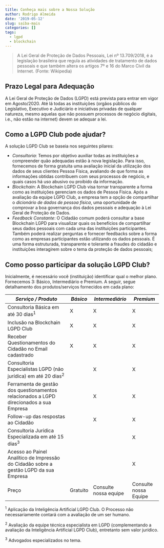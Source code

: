 ```yaml
---
title: Conheça mais sobre a Nossa Solução
author: Rodrigo Almeida
date: '2019-05-12'
slug: saiba-mais
categories: []
tags:
  - lgpd
  - blockchain
---
```


> A Lei Geral de Proteção de Dados Pessoais, Lei nº 13.709/2018, é a legislação brasileira que regula as atividades de tratamento de dados pessoais e que também altera os artigos 7º e 16 do Marco Civil da Internet. (Fonte: Wikipedia)


## Prazo Legal para Adequação
A Lei Geral de Proteção de Dados (LGPD) está prevista para entrar em vigor em Agosto/2020. Até lá todas as instituições (orgãos públicos do Legislativo, Executivo e Judiciário e iniciativas privadas de qualquer natureza, mesmo aquelas que não possuem processos de negócio digitais, i.e., não estão na internet) devem se adequar a lei.

## Como a LGPD Club pode ajudar?

A solução LGPD Club se baseia nos seguintes pilares:

- _Consultoria_: Temos por objetivo auxiliar todas as instituições a compreender quão adequadas estão à nova legislação. Para isso, fornecemos de forma gratuita uma avaliação inicial da utilização dos dados de seus clientes Pessoa Física, avaliando de que forma as informações obtidas contribuem com seus processos de negócio, e quais casos há uso abusivo ou proibido da informação.
- _Blockchain_: A Blockchain LGPD Club visa tornar transparente a forma como as instituições gerenciam os dados de Pessoa Física. Após a avaliação da equipe LGPD Club, a empresa tem a opção de compartilhar o *dicionário de dados de pessoa física*, uma oportunidade de comprovar a boa governança dos dados pessoais e adequação à Lei Geral de Proteção de Dados.
- _Feedback Constante_: O Cidadão comum poderá consultar a base Blockchain LGPD para visualizar quais os benefícios de compartilhar seus dados pessoais com cada uma das instituições participantes. Também poderá realizar perguntas e fornecer feedbacks sobre a forma como as empresas participantes estão utilizando os dados pessoais. É uma forma estruturada, transparente e tolerante a fraudes do cidadão e instituições interagirem sobre o tema da proteção de dados pessoais;


## Como posso participar da solução LGPD Club?

Inicialmente, é necessário você (instituição) identificar qual o melhor plano. Fornecemos 3: Básico, Intermediário e Premium. A seguir, segue detalhamento dos produtos/serviços fornecidos em cada plano: 

| *Serviço / Produto*                                                                     | *Básico* | *Intermediário*       | *Premium*             |
|-----------------------------------------------------------------------------------------|----------|-----------------------|-----------------------|
| Consultoria Básica em até 30 dias<sup>1</sup>                                                       |     X    |           X           |           X           |
| Inclusão na Blockchain LGPD Club                                                        |     X    |           X           |           X           |
| Receber Questionamentos do Cidadão no Email cadastrado                                  |     X    |           X           |           X           |
| Consultoria Especialistas LGPD (não jurídica) em até 20 dias<sup>2</sup>                          |          |           X           |           X           |
| Ferramenta de gestão dos questionamentos relacionados a LGPD direcionados a sua Empresa |          |           X           |           X           |
| Follow-up das respostas ao Cidadão                                                      |          |           X           |           X           |
| Consultoria Jurídica Especializada em até 15 dias<sup>3</sup>                                    |          |                       |           X           |
| Acesso ao Painel Analítico de Impressão do Cidadão sobre a gestão LGPD da sua Empresa   |          |                       |           X           |
| Preço                                                                                   | Gratuito | Consulte nossa equipe | Consulte nossa Equipe |


<sup>1</sup> Aplicação da Inteligência Artificial LGPD Club. O Processo não necessariamente contará com a avaliação de um ser humano.

<sup>2</sup> Avaliação da equipe técnica especialista em LGPD (complementando a avaliação da Inteligência Artificial LGPD Club), entretanto sem valor jurídico.

<sup>3</sup> Advogados especializados no tema.
